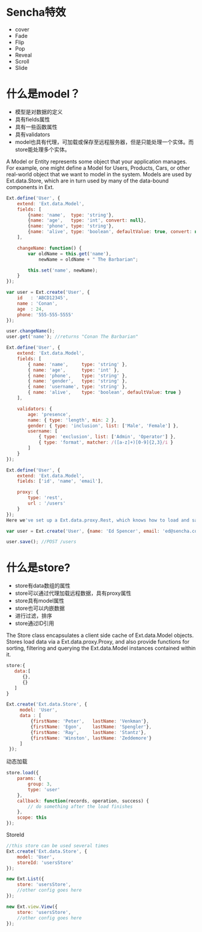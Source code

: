 # Sencha特效
* cover
* Fade
* Flip
* Pop
* Reveal
* Scroll
* Slide
# 什么是model？
- 模型是对数据的定义
- 具有fields属性
- 具有一些函数属性
- 具有validators
- model也具有代理，可加载或保存至远程服务器，但是只能处理一个实体。而store能处理多个实体。

A Model or Entity represents some object that your application manages. For example, one might define a Model for Users, Products, Cars, or other real-world object that we want to model in the system. Models are used by Ext.data.Store, which are in turn used by many of the data-bound components in Ext.

```javascript
Ext.define('User', {
    extend: 'Ext.data.Model',
    fields: [
        {name: 'name',  type: 'string'},
        {name: 'age',   type: 'int', convert: null},
        {name: 'phone', type: 'string'},
        {name: 'alive', type: 'boolean', defaultValue: true, convert: null}
    ],

    changeName: function() {
        var oldName = this.get('name'),
            newName = oldName + " The Barbarian";

        this.set('name', newName);
    }
});

```
```js
var user = Ext.create('User', {
    id   : 'ABCD12345',
    name : 'Conan',
    age  : 24,
    phone: '555-555-5555'
});

user.changeName();
user.get('name'); //returns "Conan The Barbarian"
```

```js
Ext.define('User', {
    extend: 'Ext.data.Model',
    fields: [
        { name: 'name',     type: 'string' },
        { name: 'age',      type: 'int' },
        { name: 'phone',    type: 'string' },
        { name: 'gender',   type: 'string' },
        { name: 'username', type: 'string' },
        { name: 'alive',    type: 'boolean', defaultValue: true }
    ],

    validators: {
        age: 'presence',
        name: { type: 'length', min: 2 },
        gender: { type: 'inclusion', list: ['Male', 'Female'] },
        username: [
            { type: 'exclusion', list: ['Admin', 'Operator'] },
            { type: 'format', matcher: /([a-z]+)[0-9]{2,3}/i }
        ]
    }
});
```

```js
Ext.define('User', {
    extend: 'Ext.data.Model',
    fields: ['id', 'name', 'email'],

    proxy: {
        type: 'rest',
        url : '/users'
    }
});
Here we've set up a Ext.data.proxy.Rest, which knows how to load and save data to and from a RESTful backend. Let's see how this works:

var user = Ext.create('User', {name: 'Ed Spencer', email: 'ed@sencha.com'});

user.save(); //POST /users
```

# 什么是store?
- store有data数组的属性
- store可以通过代理加载远程数据，具有proxy属性
- store具有model属性
- store也可以内嵌数据
- 进行过滤，排序
- store通过ID引用
 
The Store class encapsulates a client side cache of Ext.data.Model objects. Stores load data via a Ext.data.proxy.Proxy, and also provide functions for sorting, filtering and querying the Ext.data.Model instances contained within it.

```js
store:{
   data:[
      {},
      {}
   ]
}
```
```js
Ext.create('Ext.data.Store', {
     model: 'User',
     data : [
         {firstName: 'Peter',   lastName: 'Venkman'},
         {firstName: 'Egon',    lastName: 'Spengler'},
         {firstName: 'Ray',     lastName: 'Stantz'},
         {firstName: 'Winston', lastName: 'Zeddemore'}
     ]
 });

```
动态加载
```js
store.load({
    params: {
        group: 3,
        type: 'user'
    },
    callback: function(records, operation, success) {
        // do something after the load finishes
    },
    scope: this
});
```

StoreId

```js
//this store can be used several times
Ext.create('Ext.data.Store', {
    model: 'User',
    storeId: 'usersStore'
});

new Ext.List({
    store: 'usersStore',
    //other config goes here
});

new Ext.view.View({
    store: 'usersStore',
    //other config goes here
});
```

